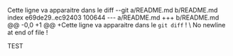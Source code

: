 Cette ligne va apparaitre dans le diff --git a/README.md b/README.md
index e69de29..ec92403 100644
--- a/README.md
+++ b/README.md
@@ -0,0 +1 @@
+Cette ligne va apparaitre dans le `git diff` !
\ No newline at end of file !


TEST
